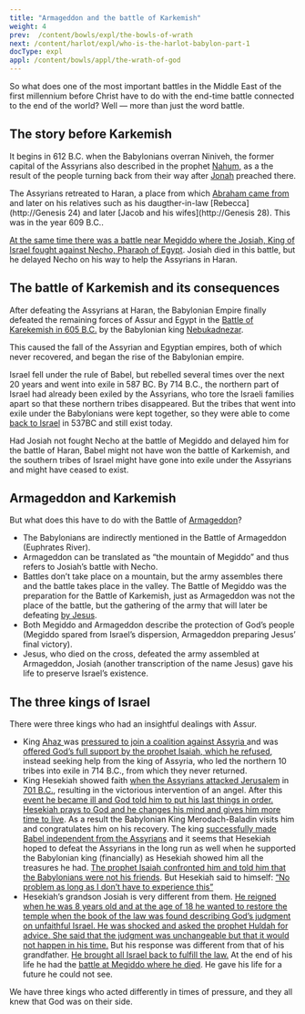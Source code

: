 ```yaml
---
title: "Armageddon and the battle of Karkemish"
weight: 4
prev:  /content/bowls/expl/the-bowls-of-wrath
next: /content/harlot/expl/who-is-the-harlot-babylon-part-1
docType: expl
appl: /content/bowls/appl/the-wrath-of-god
---
```


So what does one of the most important battles in the Middle East of the first millennium before Christ have to do with the end-time battle connected to the end of the world? Well — more than just the word battle.

## The story before Karkemish

<a name="9897"></a>
It begins in 612 B.C. when the Babylonians overran Niniveh, the former capital of the Assyrians also described in the prophet [Nahum,](https://www.bibleserver.com/NIV/Nahum1) as a the result of the people turning back from their way after [Jonah](https://www.bibleserver.com/NIV/Jonah1) preached there.

The Assyrians retreated to Haran, a place from which [Abraham came from](https://www.bibleserver.com/NIV/Genesis11%3A31) and later on his relatives such as his daugther-in-law [Rebecca](http://Genesis 24) and later [Jacob and his wifes](http://Genesis 28). This was in the year 609 B.C..

[At the same time there was a battle near Megiddo where the Josiah, King of Israel fought against Necho, Pharaoh of Egypt](https://www.bibleserver.com/NIV/2%20Chronicles35%3A20-25). Josiah died in this battle, but he delayed Necho on his way to help the Assyrians in Haran.

## The battle of Karkemish and its consequences

<a name="ae51"></a>
After defeating the Assyrians at Haran, the Babylonian Empire finally defeated the remaining forces of Assur and Egypt in the [Battle of Karekemish in 605 B.C.](https://en.wikipedia.org/wiki/Battle_of_Carchemish) by the Babylonian king [Nebukadnezar](https://en.wikipedia.org/wiki/Nebuchadnezzar_II).

This caused the fall of the Assyrian and Egyptian empires, both of which never recovered, and began the rise of the Babylonian empire.

Israel fell under the rule of Babel, but rebelled several times over the next 20 years and went into exile in 587 BC. By 714 B.C., the northern part of Israel had already been exiled by the Assyrians, who tore the Israeli families apart so that these northern tribes disappeared. But the tribes that went into exile under the Babylonians were kept together, so they were able to come [back to Israel](https://www.bibleserver.com/NIV/Ezra1%3A1-3) in 537BC and still exist today.

Had Josiah not fought Necho at the battle of Megiddo and delayed him for the battle of Haran, Babel might not have won the battle of Karkemish, and the southern tribes of Israel might have gone into exile under the Assyrians and might have ceased to exist.

## Armageddon and Karkemish

<a name="3991"></a>
But what does this have to do with the Battle of [Armageddon](https://www.bibleserver.com/NIV/Revelation16%3A12-16)?

- The Babylonians are indirectly mentioned in the Battle of Armageddon (Euphrates River).
- Armageddon can be translated as “the mountain of Megiddo” and thus refers to Josiah’s battle with Necho.
- Battles don’t take place on a mountain, but the army assembles there and the battle takes place in the valley. The Battle of Megiddo was the preparation for the Battle of Karkemish, just as Armageddon was not the place of the battle, but the gathering of the army that will later be defeating [by Jesus](https://www.bibleserver.com/NIV/Revelation19%3A11-21).
- Both Megiddo and Armageddon describe the protection of God’s people (Megiddo spared from Israel’s dispersion, Armageddon preparing Jesus’ final victory).
- Jesus, who died on the cross, defeated the army assembled at Armageddon, Josiah (another transcription of the name Jesus) gave his life to preserve Israel’s existence.

## The three kings of Israel

<a name="9892"></a>
There were three kings who had an insightful dealings with Assur.

- King [Ahaz ](https://www.bibleserver.com/NIV/Isaiah7%3A1-14)was [pressured to join a coalition against Assyria ](https://en.wikipedia.org/wiki/Ahaz#Destruction_of_Northern_Kingdom)and was [offered God’s full support by the prophet Isaiah, which he refused](https://www.bibleserver.com/NIV/Isaiah7%3A1-14), instead seeking help from the king of Assyria, who led the northern 10 tribes into exile in 714 B.C., from which they never returned.
- King Hesekiah showed faith [when the Assyrians attacked Jerusalem](https://www.bibleserver.com/NIV/Isaiah37) in [701 B.C.](https://en.wikipedia.org/wiki/Hezekiah#Political_moves_and_Assyrian_invasion), resulting in the victorious intervention of an angel. After this [event he became ill and God told him to put his last things in order. Hesekiah prays to God and he changes his mind and gives him more time to live](https://www.bibleserver.com/NIV/Isaiah38). As a result the Babylonian King Merodach-Baladin visits him and congratulates him on his recovery. The king [successfully made Babel independent from the Assyrians](https://en.wikipedia.org/wiki/Marduk-apla-iddina_II) and it seems that Hesekiah hoped to defeat the Assyrians in the long run as well when he supported the Babylonian king (financially) as Hesekiah showed him all the treasures he had. [The prophet Isaiah confronted him and told him that the Babylonians were not his friends](https://www.bibleserver.com/NIV/Isaiah39%3A3-7). But Hesekiah said to himself: [“No problem as long as I don’t have to experience this”](https://www.bibleserver.com/NIV/Isaiah39%3A8)
- Hesekiah’s grandson Josiah is very different from them. [He reigned when he was 8 years old and at the age of 18 he wanted to restore the temple when the book of the law was found describing God’s judgment on unfaithful Israel. He was shocked and asked the prophet Huldah for advice. She said that the judgment was unchangeable but that it would not happen in his time.](https://www.bibleserver.com/NIV/2%20Kings22) But his response was different from that of his grandfather. [He brought all Israel back to fulfill the law.](https://www.bibleserver.com/NIV/2%20Kings23%3A1-27) At the end of his life he had the [battle at Megiddo where he died](https://www.bibleserver.com/NIV/2%20Kings23%3A28-30). He gave his life for a future he could not see.

We have three kings who acted differently in times of pressure, and they all knew that God was on their side.

